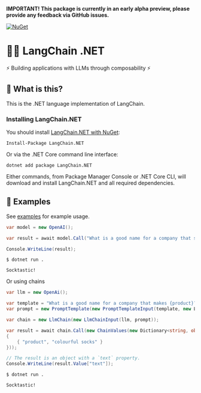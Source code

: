 **IMPORTANT! This package is currently in an early alpha preview, please provide any feedback via GitHub issues.**

[![NuGet](https://img.shields.io/nuget/vpre/langchain.net.svg)](https://www.nuget.org/packages/LangChain.NET)

# 🦜️🔗 LangChain .NET

⚡ Building applications with LLMs through composability ⚡

## 🤔 What is this?

This is the .NET language implementation of LangChain.

### Installing LangChain.NET

You should install [LangChain.NET with NuGet](https://www.nuget.org/packages/LangChain.NET/):

    Install-Package LangChain.NET
    
Or via the .NET Core command line interface:

    dotnet add package LangChain.NET

Either commands, from Package Manager Console or .NET Core CLI, will download and install LangChain.NET and all required dependencies.

## 🎉 Examples

See [examples](./examples) for example usage.

```c#
var model = new OpenAI();

var result = await model.Call("What is a good name for a company that sells colourful socks?");

Console.WriteLine(result);
```
```shell
$ dotnet run .

Socktastic!
```

Or using chains

```c#
var llm = new OpenAi();

var template = "What is a good name for a company that makes {product}?";
var prompt = new PromptTemplate(new PromptTemplateInput(template, new List<string>(1){"product"}));

var chain = new LlmChain(new LlmChainInput(llm, prompt));

var result = await chain.Call(new ChainValues(new Dictionary<string, object>(1)
{
    { "product", "colourful socks" }
}));

// The result is an object with a `text` property.
Console.WriteLine(result.Value["text"]);
```
```shell
$ dotnet run .

Socktastic!
```